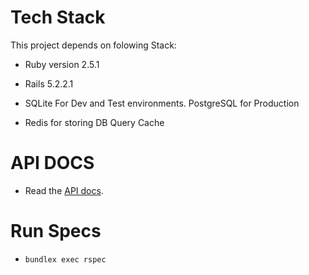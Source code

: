 # Tech Stack
This project depends on folowing Stack:

* Ruby version 2.5.1

* Rails 5.2.2.1

* SQLite For Dev and Test environments. PostgreSQL for Production

* Redis for storing DB Query Cache


# API DOCS

* Read the [API docs](https://documenter.getpostman.com/view/779034/S17tQnXG).

# Run Specs

* ``` bundlex exec rspec ```
